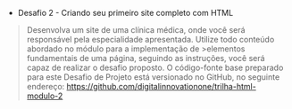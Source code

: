 * Desafio 2 - Criando seu primeiro site completo com HTML
>Desenvolva um site de uma clínica médica, onde você será responsável pela especialidade apresentada. Utilize todo conteúdo abordado no módulo para a implementação de >elementos fundamentais de uma página, seguindo as instruções, você será capaz de realizar o desafio proposto.
>O código-fonte base preparado para este Desafio de Projeto está versionado no GitHub, no seguinte endereço:
><https://github.com/digitalinnovationone/trilha-html-modulo-2>